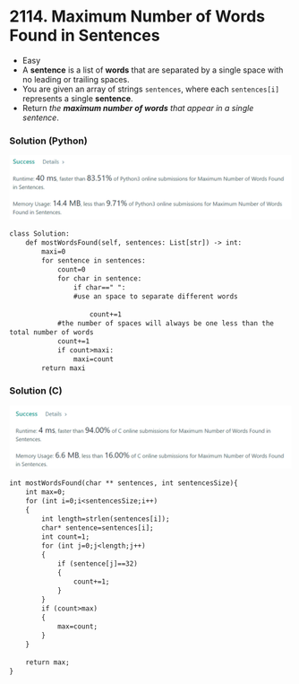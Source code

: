 # 2114. Maximum Number of Words Found in Sentences

* Easy
* A **sentence** is a list of **words** that are separated by a single space with no leading or trailing spaces.
* You are given an array of strings `sentences`, where each `sentences[i]` represents a single **sentence**.
* Return _the **maximum number of words** that appear in a single sentence_.

### Solution (Python)

![](<.gitbook/assets/image (6) (1) (1) (1) (1).png>)

```
class Solution:
    def mostWordsFound(self, sentences: List[str]) -> int:
        maxi=0
        for sentence in sentences:
            count=0
            for char in sentence:
                if char==" ":
                #use an space to separate different words
                
                    count+=1
            #the number of spaces will always be one less than the total number of words
            count+=1
            if count>maxi:
                maxi=count
        return maxi
```

### Solution (C)

![](<.gitbook/assets/image (4) (1) (1).png>)

```
int mostWordsFound(char ** sentences, int sentencesSize){
    int max=0;
    for (int i=0;i<sentencesSize;i++)
    {
        int length=strlen(sentences[i]);
        char* sentence=sentences[i];
        int count=1;
        for (int j=0;j<length;j++)
        {
            if (sentence[j]==32)
            {
                count+=1;
            }
        }
        if (count>max)
        {
            max=count;
        }
    }

    return max;
}
```
